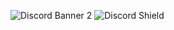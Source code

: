 ![Discord Banner 2](https://discordapp.com/api/guilds/[613767973613600783]/widget.png?style=banner2)
<img src="https://discordapp.com/api/guilds/[613767973613600783]/widget.png?style=shield" alt="Discord Shield"/>
